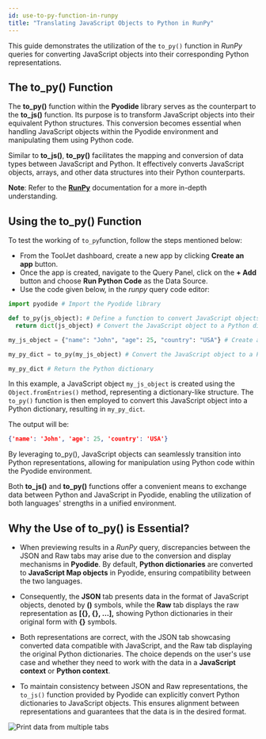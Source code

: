 ```yaml
---
id: use-to-py-function-in-runpy
title: "Translating JavaScript Objects to Python in RunPy"
---
```

<div>

This guide demonstrates the utilization of the `to_py()` function in *RunPy* queries for converting JavaScript objects into their corresponding Python representations.

</div>

<div>

## The to_py() Function

The **to_py()** function within the **Pyodide** library serves as the counterpart to the **to_js()** function. Its purpose is to transform JavaScript objects into their equivalent Python structures. This conversion becomes essential when handling JavaScript objects within the Pyodide environment and manipulating them using Python code.

Similar to **to_js()**, **to_py()** facilitates the mapping and conversion of data types between JavaScript and Python. It effectively converts JavaScript objects, arrays, and other data structures into their Python counterparts.

**Note**: Refer to the **[RunPy](/docs/data-sources/run-py)** documentation for a more in-depth understanding.

</div>

<div>

## Using the to_py() Function

To test the working of `to_py`function, follow the steps mentioned below:

- From the ToolJet dashboard, create a new app by clicking **Create an app** button.
- Once the app is created, navigate to the Query Panel, click on the **+ Add** button and choose **Run Python Code** as the Data Source.
- Use the code given below, in the *runpy* query code editor:

```python
import pyodide # Import the Pyodide library

def to_py(js_object): # Define a function to convert JavaScript objects to Python dictionaries
  return dict(js_object) # Convert the JavaScript object to a Python dictionary

my_js_object = {"name": "John", "age": 25, "country": "USA"} # Create a JavaScript object

my_py_dict = to_py(my_js_object) # Convert the JavaScript object to a Python dictionary

my_py_dict # Return the Python dictionary
```

In this example, a JavaScript object `my_js_object` is created using the `Object.fromEntries()` method, representing a dictionary-like structure. The `to_py()` function is then employed to convert this JavaScript object into a Python dictionary, resulting in `my_py_dict`.

The output will be:
```json
{'name': 'John', 'age': 25, 'country': 'USA'}
```

By leveraging to_py(), JavaScript objects can seamlessly transition into Python representations, allowing for manipulation using Python code within the Pyodide environment.

Both **to_js()** and **to_py()** functions offer a convenient means to exchange data between Python and JavaScript in Pyodide, enabling the utilization of both languages' strengths in a unified environment.

</div>

<div>

## Why the Use of to_py() is Essential?

- When previewing results in a *RunPy* query, discrepancies between the JSON and Raw tabs may arise due to the conversion and display mechanisms in **Pyodide**. By default, **Python dictionaries** are converted to **JavaScript Map objects** in Pyodide, ensuring compatibility between the two languages.

- Consequently, the **JSON** tab presents data in the format of JavaScript objects, denoted by **()** symbols, while the **Raw** tab displays the raw representation as **[{}, {}, ...],** showing Python dictionaries in their original form with **{}** symbols.

- Both representations are correct, with the JSON tab showcasing converted data compatible with JavaScript, and the Raw tab displaying the original Python dictionaries. The choice depends on the user's use case and whether they need to work with the data in a **JavaScript context** or **Python context**.

- To maintain consistency between JSON and Raw representations, the `to_js()` function provided by Pyodide can explicitly convert Python dictionaries to JavaScript objects. This ensures alignment between representations and guarantees that the data is in the desired format.

<div style={{textAlign: 'center'}}>
    <img style={{ border:'0', marginBottom:'15px', borderRadius:'5px', boxShadow: '0px 1px 3px rgba(0, 0, 0, 0.2)' }} className="screenshot-full" src="/img/how-to/to_py/topy.gif" alt="Print data from multiple tabs" />
</div>

</div>